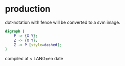 # production

dot-notation with fence will be converted to a svm image.


```dot
digraph {
    P -> {X Y};
    Z -> {X Y};
    Z -> P [style=dashed];
}
```

compiled at
< LANG=en date
